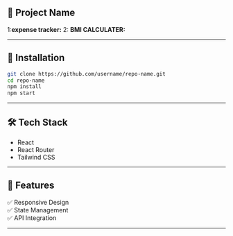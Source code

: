 
## 🚀 **Project Name**  
1:**expense tracker:**
2: **BMI CALCULATER:**

---

## 📂 **Installation**  
```bash
git clone https://github.com/username/repo-name.git  
cd repo-name  
npm install  
npm start  
```

---

## 🛠️ **Tech Stack**  
- React  
- React Router  
- Tailwind CSS  

---

## 🌟 **Features**  
✅ Responsive Design  
✅ State Management  
✅ API Integration  

---
